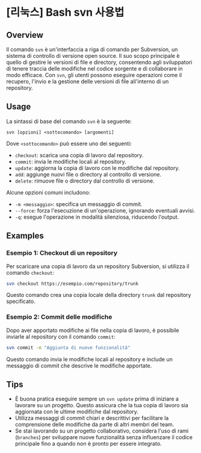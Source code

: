 # [리눅스] Bash svn 사용법

## Overview
Il comando `svn` è un'interfaccia a riga di comando per Subversion, un sistema di controllo di versione open source. Il suo scopo principale è quello di gestire le versioni di file e directory, consentendo agli sviluppatori di tenere traccia delle modifiche nel codice sorgente e di collaborare in modo efficace. Con `svn`, gli utenti possono eseguire operazioni come il recupero, l'invio e la gestione delle versioni di file all'interno di un repository.

## Usage
La sintassi di base del comando `svn` è la seguente:

```
svn [opzioni] <sottocomando> [argomenti]
```

Dove `<sottocomando>` può essere uno dei seguenti:

- `checkout`: scarica una copia di lavoro dal repository.
- `commit`: invia le modifiche locali al repository.
- `update`: aggiorna la copia di lavoro con le modifiche dal repository.
- `add`: aggiunge nuovi file o directory al controllo di versione.
- `delete`: rimuove file o directory dal controllo di versione.

Alcune opzioni comuni includono:

- `-m <messaggio>`: specifica un messaggio di commit.
- `--force`: forza l'esecuzione di un'operazione, ignorando eventuali avvisi.
- `-q`: esegue l'operazione in modalità silenziosa, riducendo l'output.

## Examples
### Esempio 1: Checkout di un repository
Per scaricare una copia di lavoro da un repository Subversion, si utilizza il comando `checkout`:

```bash
svn checkout https://esempio.com/repository/trunk
```

Questo comando crea una copia locale della directory `trunk` dal repository specificato.

### Esempio 2: Commit delle modifiche
Dopo aver apportato modifiche ai file nella copia di lavoro, è possibile inviarle al repository con il comando `commit`:

```bash
svn commit -m "Aggiunta di nuove funzionalità"
```

Questo comando invia le modifiche locali al repository e include un messaggio di commit che descrive le modifiche apportate.

## Tips
- È buona pratica eseguire sempre un `svn update` prima di iniziare a lavorare su un progetto. Questo assicura che la tua copia di lavoro sia aggiornata con le ultime modifiche dal repository.
- Utilizza messaggi di commit chiari e descrittivi per facilitare la comprensione delle modifiche da parte di altri membri del team.
- Se stai lavorando su un progetto collaborativo, considera l'uso di rami (`branches`) per sviluppare nuove funzionalità senza influenzare il codice principale fino a quando non è pronto per essere integrato.